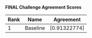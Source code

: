 **FINAL Challenge Agreement Scores**



|Rank|Name|Agreement|
|----|-----|---|
|1|Baseline|[0.91322774]|

